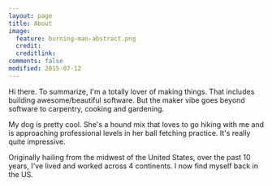 ```yaml
---
layout: page
title: About
image:
  feature: burning-man-abstract.png
  credit: 
  creditlink: 
comments: false
modified: 2015-07-12
---
```


Hi there. To summarize, I'm a totally lover of making things. That includes building awesome/beautiful software. But the maker vibe goes beyond software to carpentry, cooking and gardening.

My dog is pretty cool. She's a hound mix that loves to go hiking with me and is approaching professional levels in her ball fetching practice. It's really quite impressive.

Originally hailing from the midwest of the United States, over the past 10 years, I've lived and worked across 4 continents. I now find myself back in the US.